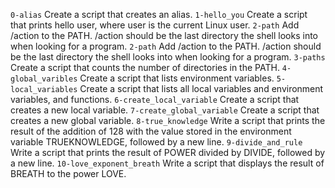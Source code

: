 `0-alias` Create a script that creates an alias.
`1-hello_you` Create a script that prints hello user, where user is the current Linux user.
`2-path` Add /action to the PATH. /action should be the last directory the shell looks into when looking for a program.
`2-path` Add /action to the PATH. /action should be the last directory the shell looks into when looking for a program.
`3-paths` Create a script that counts the number of directories in the PATH.
`4-global_varibles` Create a script that lists environment variables.
`5-local_variables` Create a script that lists all local variables and environment variables, and functions.
`6-create_local_variable` Create a script that creates a new local variable.
`7-create_global_variable` Create a script that creates a new global variable.
`8-true_knowledge` Write a script that prints the result of the addition of 128 with the value stored in the environment variable TRUEKNOWLEDGE, followed by a new line.
`9-divide_and_rule` Write a script that prints the result of POWER divided by DIVIDE, followed by a new line.
`10-love_exponent_breath` Write a script that displays the result of BREATH to the power LOVE.